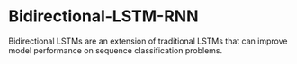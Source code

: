 # Bidirectional-LSTM-RNN
Bidirectional LSTMs are an extension of traditional LSTMs that can improve model performance on sequence classification problems.
